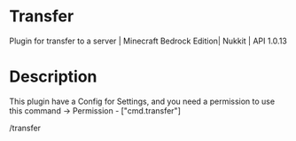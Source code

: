 # Transfer
Plugin for transfer to a server | Minecraft Bedrock Edition| Nukkit | API 1.0.13

# Description
This plugin have a Config for Settings, and you need a permission to use this command -> Permission - ["cmd.transfer"]

/transfer <help>
